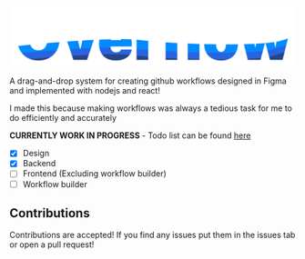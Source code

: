 ![Overflow](client/public/assets/FullLogo.png)

A drag-and-drop system for creating github workflows designed in Figma and implemented with nodejs and react!

I made this because making workflows was always a tedious task for me to do efficiently and accurately

**CURRENTLY WORK IN PROGRESS** - Todo list can be found [here](development/TODO.md)
- [x] Design
- [x] Backend
- [ ] Frontend (Excluding workflow builder)
- [ ] Workflow builder

## Contributions
Contributions are accepted! If you find any issues put them in the issues tab or open a pull request!